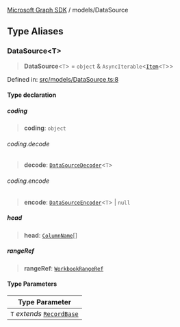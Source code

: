 [Microsoft Graph SDK](../README.md) / models/DataSource

## Type Aliases

### DataSource\<T\>

> **DataSource**\<`T`\> = `object` & `AsyncIterable`\<[`Item`](Item.md#item)\<`T`\>\>

Defined in: [src/models/DataSource.ts:8](https://github.com/Future-Secure-AI/microsoft-graph/blob/main/src/models/DataSource.ts#L8)

#### Type declaration

##### coding

> **coding**: `object`

###### coding.decode

> **decode**: [`DataSourceDecoder`](DataSourceDecoder.md#datasourcedecoder)\<`T`\>

###### coding.encode

> **encode**: [`DataSourceEncoder`](DataSourceEncoder.md#datasourceencoder)\<`T`\> \| `null`

##### head

> **head**: [`ColumnName`](ColumnName.md#columnname)[]

##### rangeRef

> **rangeRef**: [`WorkbookRangeRef`](WorkbookRangeRef.md#workbookrangeref)

#### Type Parameters

| Type Parameter |
| ------ |
| `T` *extends* [`RecordBase`](RecordBase.md#recordbase) |
